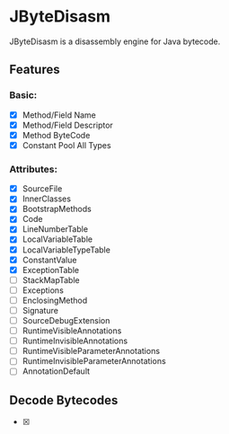 # JByteDisasm

JByteDisasm is a disassembly engine for Java bytecode.

## Features

### Basic:
- [X] Method/Field Name
- [X] Method/Field Descriptor
- [X] Method ByteCode
- [X] Constant Pool All Types

### Attributes:
- [X] SourceFile
- [X] InnerClasses
- [X] BootstrapMethods
- [X] Code
- [X] LineNumberTable
- [X] LocalVariableTable
- [X] LocalVariableTypeTable
- [X] ConstantValue
- [X] ExceptionTable
- [ ] StackMapTable
- [ ] Exceptions
- [ ] EnclosingMethod
- [ ] Signature
- [ ] SourceDebugExtension
- [ ] RuntimeVisibleAnnotations
- [ ] RuntimeInvisibleAnnotations
- [ ] RuntimeVisibleParameterAnnotations
- [ ] RuntimeInvisibleParameterAnnotations
- [ ] AnnotationDefault

## Decode Bytecodes
- [X] 
